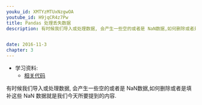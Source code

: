 ```yaml
---
youku_id: XMTYzMTUxNzgwOA
youtube_id: H9jqCR4z7Pw
title: Pandas 处理丢失数据 
description: 有时候我们导入或处理数据, 会产生一些空的或者是 NaN数据,如何删除或者是填补这些 NaN 数据就是我们今天所要提到的内容. 


date: 2016-11-3
chapter: 3
---
```

* 学习资料:
  * [相关代码](https://github.com/MorvanZhou/tutorials/blob/master/numpy%26pandas/14_nan.py)
  
有时候我们导入或处理数据, 会产生一些空的或者是 NaN数据,如何删除或者是填补这些 NaN 数据就是我们今天所要提到的内容. 

